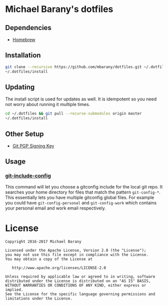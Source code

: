 # Michael Barany's dotfiles

## Dependencies
- [Homebrew](http://brew.sh/)

## Installation
```bash
git clone --recursive https://github.com/mbarany/dotfiles.git ~/.dotfiles
~/.dotfiles/install
```

## Updating
The install script is used for updates as well. It is idempotent so you need not worry about running it multiple times.
```bash
cd ~/.dotfiles && git pull --recurse-submodules origin master
~/.dotfiles/install
```

## Other Setup
- [Git PGP Signing Key](https://git-scm.com/book/en/v2/Git-Tools-Signing-Your-Work)

## Usage
### [git-include-config](bin/git-include-config)
This command will let you choose a gitconfig include for the local git repo. It searches your home directory for files that match the pattern `git-config-*`. This essentially lets you have multiple gitconfig global files. For example you could have `git-config-personal` and `git-config-work` which contains your personal email and work email respectively.


License
=======

    Copyright 2016-2017 Michael Barany

    Licensed under the Apache License, Version 2.0 (the "License");
    you may not use this file except in compliance with the License.
    You may obtain a copy of the License at

       http://www.apache.org/licenses/LICENSE-2.0

    Unless required by applicable law or agreed to in writing, software
    distributed under the License is distributed on an "AS IS" BASIS,
    WITHOUT WARRANTIES OR CONDITIONS OF ANY KIND, either express or implied.
    See the License for the specific language governing permissions and
    limitations under the License.
